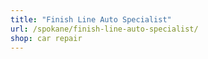 ```yaml
---
title: "Finish Line Auto Specialist"
url: /spokane/finish-line-auto-specialist/
shop: car repair
---
```


